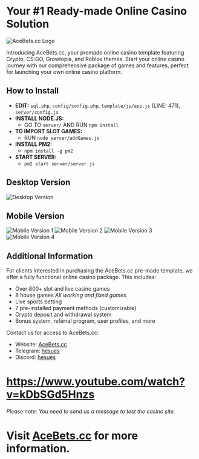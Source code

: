 # Your #1 Ready-made Online Casino Solution

![AceBets.cc Logo](https://github.com/buycasinocc/ready-made-casino-v1/assets/170767022/9fcecb43-b429-49d1-bc42-962945f4f490)

Introducing AceBets.cc, your premade online casino template featuring Crypto, CS:GO, Growtopia, and Roblox themes. Start your online casino journey with our comprehensive package of games and features, perfect for launching your own online casino platform.

## How to Install

- **EDIT:** `sql.php`, `config/config.php`, `template/js/app.js` (LINE: 471), `server/config.js`
- **INSTALL NODE.JS:** 
  - GO TO `server/` AND RUN `npm install`
- **TO IMPORT SLOT GAMES:** 
  - RUN `node server/addGames.js`
- **INSTALL PM2:** 
  - `npm install -g pm2`
- **START SERVER:** 
  - `pm2 start server/server.js`

## Desktop Version

![Desktop Version](https://github.com/buycasinocc/ready-made-casino-v1/assets/170767022/01f83da8-6d91-445a-9fc0-f44b3655a915)

## Mobile Version

![Mobile Version 1](https://github.com/buycasinocc/ready-made-casino-v1/assets/170767022/bab2b240-787e-41e8-933d-1547056fb7cf)
![Mobile Version 2](https://github.com/buycasinocc/ready-made-casino-v1/assets/170767022/494904a7-e128-4a3c-b591-b4d9b18455e8)
![Mobile Version 3](https://github.com/buycasinocc/ready-made-casino-v1/assets/170767022/eecb1bae-617b-4654-b13a-a3179e877381)
![Mobile Version 4](https://github.com/buycasinocc/ready-made-casino-v1/assets/170767022/48d6b71b-5586-44ae-839a-66f45ebf0ea7)

## Additional Information

For clients interested in purchasing the AceBets.cc pre-made template, we offer a fully functional online casino package. This includes:
- Over 800+ slot and live casino games
- 8 house games *All working and fixed games*
- Live sports betting
- 7 pre-installed payment methods (customizable)
- Crypto deposit and withdrawal system
- Bonus system, referral program, user profiles, and more

Contact us for access to AceBets.cc:
- Website: [AceBets.cc](https://acebets.cc/home)
- Telegram: [hesues](https://t.me/hesues)
- Discord: [hesues](https://discord.gg/AAjCdDJ6)
# https://www.youtube.com/watch?v=kDbSGd5Hnzs

*Please note: You need to send us a message to test the casino site.*

# Visit [AceBets.cc](https://acebets.cc/) for more information.

